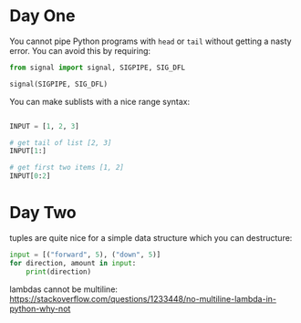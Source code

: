 # Day One

You cannot pipe Python programs with `head` or `tail` without getting a nasty error. You can avoid this by requiring: 

```python
from signal import signal, SIGPIPE, SIG_DFL

signal(SIGPIPE, SIG_DFL)
```

You can make sublists with a nice range syntax:

```python

INPUT = [1, 2, 3]

# get tail of list [2, 3]
INPUT[1:]

# get first two items [1, 2]
INPUT[0:2]
```

# Day Two

tuples are quite nice for a simple data structure which you can destructure:

```python
input = [("forward", 5), ("down", 5)]
for direction, amount in input:
    print(direction)

```

lambdas cannot be multiline: https://stackoverflow.com/questions/1233448/no-multiline-lambda-in-python-why-not